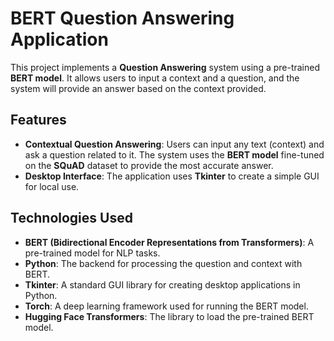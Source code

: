 # BERT Question Answering Application

This project implements a **Question Answering** system using a pre-trained **BERT model**. It allows users to input a context and a question, and the system will provide an answer based on the context provided.

## Features
- **Contextual Question Answering**: Users can input any text (context) and ask a question related to it. The system uses the **BERT model** fine-tuned on the **SQuAD** dataset to provide the most accurate answer.
- **Desktop Interface**: The application uses **Tkinter** to create a simple GUI for local use.

## Technologies Used
- **BERT (Bidirectional Encoder Representations from Transformers)**: A pre-trained model for NLP tasks.
- **Python**: The backend for processing the question and context with BERT.
- **Tkinter**: A standard GUI library for creating desktop applications in Python.
- **Torch**: A deep learning framework used for running the BERT model.
- **Hugging Face Transformers**: The library to load the pre-trained BERT model.
